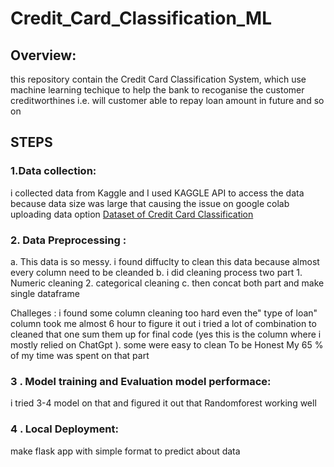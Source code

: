 # Credit_Card_Classification_ML
## Overview: 
this repository contain the Credit Card Classification System, which use machine learning techique to help the bank to recoganise the customer creditworthines i.e. will customer able to repay loan amount in future and so on

## STEPS

### 1.Data collection:
i collected data from Kaggle and I used KAGGLE API to access the data because data size was large that causing the issue on google colab uploading data option
[Dataset of Credit Card Classification](https://www.kaggle.com/datasets/parisrohan/credit-score-classification)

### 2. Data Preprocessing : 
a. This data is so messy. i found diffuclty to clean this data because almost every column need to be cleanded
b. i did cleaning process two part 1. Numeric cleaning 2. categorical cleaning 
c. then concat both part and make single dataframe 

Challeges : i found some column cleaning too hard even the" type of loan" column took me almost 6 hour to figure it out i tried a lot of combination to cleaned that one sum them up for final code (yes this is the column where i mostly relied on ChatGpt ).
some were easy to clean 
To be Honest My 65 % of my time was spent on that part 

### 3 . Model training and Evaluation model performace:
i tried 3-4 model on that and figured it out that Randomforest working well

### 4 . Local Deployment:
make flask app with simple format to predict about data















<!-- first create venv and then clone the git repo(which have read.me and .gitignore) to your local machine and now check you are in repository directory -->
<!-- So today i activate myevn which is different from yesteday one (venv). Because as list down all activate environment and find that one -->
